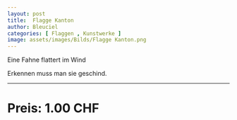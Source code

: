 ```yaml
---
layout: post
title:  Flagge Kanton
author: Bleuciel
categories: [ Flaggen , Kunstwerke ]
image: assets/images/Bilds/Flagge Kanton.png
---
```


Eine Fahne flattert im Wind

Erkennen muss man sie geschind.

-----

# Preis: 1.00 CHF

